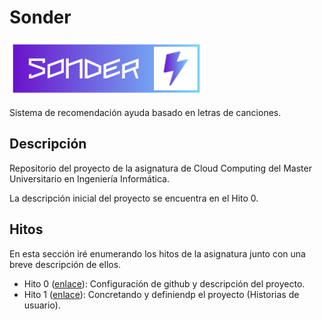 # Sonder

![logo](Hitos/Hito0/imagenes/logo.png)

Sistema de recomendación  ayuda basado en letras de canciones.

## Descripción

Repositorio del proyecto de la asignatura de Cloud Computing del Master Universitario en Ingeniería Informática.

La descripción inicial del proyecto se encuentra en el Hito 0.


## Hitos

En esta sección iré enumerando los hitos de la asignatura junto con una breve descripción de ellos.

 - Hito 0 ([enlace](Hitos/Hito0)): Configuración de github y descripción del proyecto.
 - Hito 1 ([enlace](Hitos/Hito1)): Concretando y definiendp el proyecto (Historias de usuario).
 

